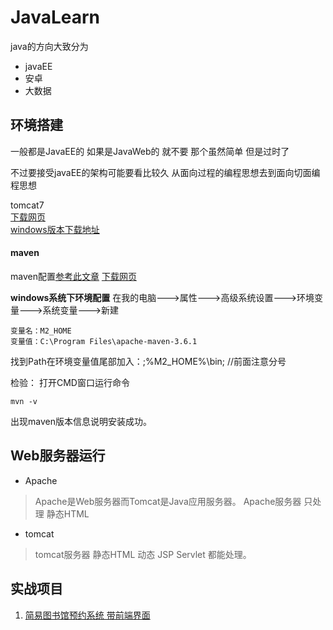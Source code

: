 # JavaLearn

java的方向大致分为
- javaEE
- 安卓
- 大数据

## 环境搭建

一般都是JavaEE的
如果是JavaWeb的 就不要
那个虽然简单 但是过时了

不过要接受javaEE的架构可能要看比较久
从面向过程的编程思想去到面向切面编程思想


tomcat7   
[下载网页](http://tomcat.apache.org/download-70.cgi)   
[windows版本下载地址](https://www-us.apache.org/dist/tomcat/tomcat-7/v7.0.94/bin/apache-tomcat-7.0.94.exe)

####  maven
maven配置[参考此文章](http://www.cnblogs.com/leefreeman/archive/2013/03/05/2944519.html)
[下载网页](http://maven.apache.org/download.cgi)

**windows系统下环境配置**
在我的电脑--->属性--->高级系统设置--->环境变量--->系统变量--->新建
```
变量名：M2_HOME
变量值：C:\Program Files\apache-maven-3.6.1
```
找到Path在环境变量值尾部加入：;%M2_HOME%\bin;  //前面注意分号  

检验：
打开CMD窗口运行命令
```
mvn -v
```
出现maven版本信息说明安装成功。



## Web服务器运行
- Apache
> Apache是Web服务器而Tomcat是Java应用服务器。 Apache服务器 只处理 静态HTML 
- tomcat
> tomcat服务器 静态HTML 动态 JSP Servlet 都能处理。

## 实战项目
1. [简易图书馆预约系统 带前端界面](https://github.com/Dysonnnn/ssmbookappointment)
